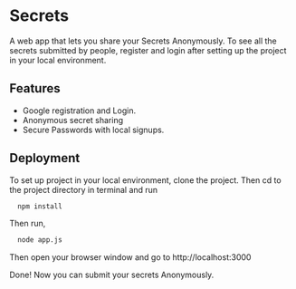 
# Secrets

A web app that lets you share your Secrets Anonymously. To see all the secrets submitted by people, register and login after setting up the project in your local environment.


## Features

- Google registration and Login.
- Anonymous secret sharing
- Secure Passwords with local signups.

  
## Deployment

To set up project in your local environment, clone the project. Then cd to the project directory in terminal and run

```bash
  npm install
```
Then run,
```bash
  node app.js
```
Then open your browser window and go to http://localhost:3000

Done! Now you can submit your secrets Anonymously.

  
